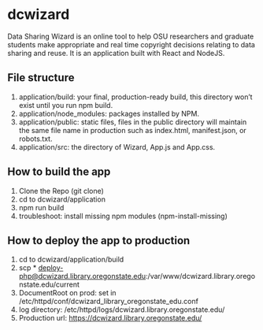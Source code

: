 # dcwizard
Data Sharing Wizard is an online tool to help OSU researchers and graduate students make appropriate and real time copyright decisions relating to data sharing and reuse. It is an application built with React and NodeJS.

## File structure
1. application/build: your final, production-ready build, this directory won’t exist until you run npm build.
2. application/node_modules: packages installed by NPM.
3. application/public: static files, files in the public directory will maintain the same file name in production such as index.html, manifest.json, or robots.txt.
4. application/src: the directory of Wizard, App.js and App.css.

## How to build the app
1. Clone the Repo (git clone)
2. cd to dcwizard/application
3. npm run build
4. troubleshoot: install missing npm modules (npm-install-missing)

## How to deploy the app to production
1. cd to dcwizard/application/build
2. scp * deploy-php@dcwizard.library.oregonstate.edu:/var/www/dcwizard.library.oregonstate.edu/current
3. DocumentRoot on prod: set in /etc/httpd/conf/dcwizard_library_oregonstate_edu.conf
4. log directory: /etc/httpd/logs/dcwizard.library.oregonstate.edu/
5. Production url: https://dcwizard.library.oregonstate.edu/
